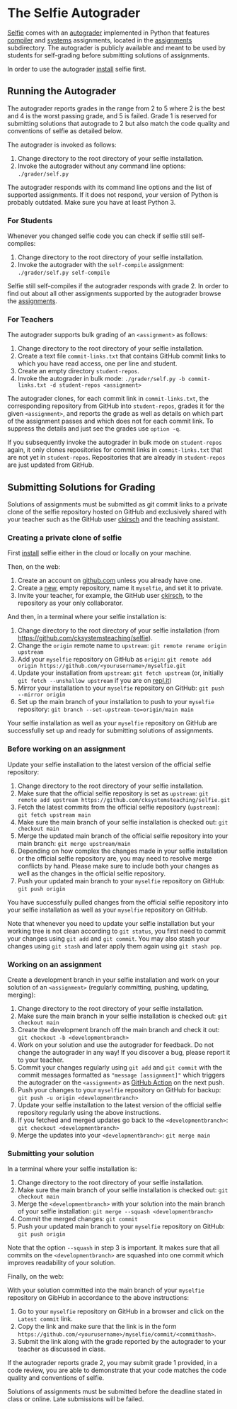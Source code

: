 # The Selfie Autograder

[Selfie](http://selfie.cs.uni-salzburg.at) comes with an [autograder](self.py) implemented in Python that features [compiler](../assignments/compiler-assignments.md) and [systems](../assignments/systems-assignments.md) assignments, located in the [assignments](assignments) subdirectory. The autograder is publicly available and meant to be used by students for self-grading before submitting solutions of assignments.

In order to use the autograder [install](../README.md) selfie first.

## Running the Autograder

The autograder reports grades in the range from 2 to 5 where 2 is the best and 4 is the worst passing grade, and 5 is failed. Grade 1 is reserved for submitting solutions that autograde to 2 but also match the code quality and conventions of selfie as detailed below.

The autograder is invoked as follows:

1. Change directory to the root directory of your selfie installation.
2. Invoke the autograder without any command line options: `./grader/self.py`

The autograder responds with its command line options and the list of supported assignments. If it does not respond, your version of Python is probably outdated. Make sure you have at least Python 3.

### For Students

Whenever you changed selfie code you can check if selfie still self-compiles:

1. Change directory to the root directory of your selfie installation.
2. Invoke the autograder with the `self-compile` assignment: `./grader/self.py self-compile`

Selfie still self-compiles if the autograder responds with grade 2. In order to find out about all other assignments supported by the autograder browse the [assignments](assignments).

### For Teachers

The autograder supports bulk grading of an `<assignment>` as follows:

1. Change directory to the root directory of your selfie installation.
2. Create a text file `commit-links.txt` that contains GitHub commit links to which you have read access, one per line and student.
3. Create an empty directory `student-repos`.
4. Invoke the autograder in bulk mode: `./grader/self.py -b commit-links.txt -d student-repos <assignment>`

The autograder clones, for each commit link in `commit-links.txt`, the corresponding repository from GitHub into `student-repos`, grades it for the given `<assignment>`, and reports the grade as well as details on which part of the assignment passes and which does not for each commit link. To suppress the details and just see the grades use `option -q`.

If you subsequently invoke the autograder in bulk mode on `student-repos` again, it only clones repositories for commit links in `commit-links.txt` that are not yet in `student-repos`. Repositories that are already in `student-repos` are just updated from GitHub.

## Submitting Solutions for Grading

Solutions of assignments must be submitted as git commit links to a private clone of the selfie repository hosted on GitHub and exclusively shared with your teacher such as the GitHub user [ckirsch](https://github.com/ckirsch) and the teaching assistant.

### Creating a private clone of selfie

First [install](../README.md) selfie either in the cloud or locally on your machine.

Then, on the web:

1. Create an account on [github.com](https://github.com) unless you already have one.
2. Create a [new](https://github.com/new), empty repository, name it `myselfie`, and set it to private.
3. Invite your teacher, for example, the GitHub user [ckirsch](https://github.com/ckirsch), to the repository as your only collaborator.

And then, in a terminal where your selfie installation is:

1. Change directory to the root directory of your selfie installation (from https://github.com/cksystemsteaching/selfie).
2. Change the `origin` remote name to `upstream`: `git remote rename origin upstream`
3. Add your `myselfie` repository on GitHub as `origin`: `git remote add origin https://github.com/<yourusername>/myselfie.git`
4. Update your installation from `upstream`: `git fetch upstream` (or, initially `git fetch --unshallow upstream` if you are on [repl.it](https://repl.it))
5. Mirror your installation to your `myselfie` repository on GitHub: `git push --mirror origin`
6. Set up the main branch of your installation to push to your `myselfie` repository: `git branch --set-upstream-to=origin/main main`

Your selfie installation as well as your `myselfie` repository on GitHub are successfully set up and ready for submitting solutions of assignments.

### Before working on an assignment

Update your selfie installation to the latest version of the official selfie repository:

1. Change directory to the root directory of your selfie installation.
2. Make sure that the official selfie repository is set as `upstream`: `git remote add upstream https://github.com/cksystemsteaching/selfie.git`
3. Fetch the latest commits from the official selfie repository (`upstream`): `git fetch upstream main`
4. Make sure the main branch of your selfie installation is checked out: `git checkout main`
5. Merge the updated main branch of the official selfie repository into your main branch: `git merge upstream/main`
6. Depending on how complex the changes made in your selfie installation or the official selfie repository are, you may need to resolve merge conflicts by hand. Please make sure to include both your changes as well as the changes in the official selfie repository.
7. Push your updated main branch to your `myselfie` repository on GitHub: `git push origin`

You have successfully pulled changes from the official selfie repository into your selfie installation as well as your `myselfie` repository on GitHub.

Note that whenever you need to update your selfie installation but your working tree is not clean according to `git status`, you first need to commit your changes using `git add` and `git commit`. You may also stash your changes using `git stash` and later apply them again using `git stash pop`.

### Working on an assignment

Create a development branch in your selfie installation and work on your solution of an `<assignment>` (regularly committing, pushing, updating, merging):

1. Change directory to the root directory of your selfie installation.
2. Make sure the main branch in your selfie installation is checked out: `git checkout main`
3. Create the development branch off the main branch and check it out: `git checkout -b <developmentbranch>`
4. Work on your solution and use the autograder for feedback. Do not change the autograder in any way! If you discover a bug, please report it to your teacher.
5. Commit your changes regularly using `git add` and `git commit` with the commit messages formatted as `"message [assignment]"` which triggers the autograder on the `<assignment>` as [GitHub Action](https://github.com/cksystemsteaching/selfie/actions) on the next push.
6. Push your changes to your `myselfie` repository on GitHub for backup: `git push -u origin <developmentbranch>`
7. Update your selfie installation to the latest version of the official selfie repository regularly using the above instructions.
8. If you fetched and merged updates go back to the `<developmentbranch>`: `git checkout <developmentbranch>`
9. Merge the updates into your `<developmentbranch>`: `git merge main`

### Submitting your solution

In a terminal where your selfie installation is:

1. Change directory to the root directory of your selfie installation.
2. Make sure the main branch of your selfie installation is checked out: `git checkout main`
3. Merge the `<developmentbranch>` with your solution into the main branch of your selfie installation: `git merge --squash <developmentbranch>`
4. Commit the merged changes: `git commit`
5. Push your updated main branch to your `myselfie` repository on GitHub: `git push origin`

Note that the option `--squash` in step 3 is important. It makes sure that all commits on the `<developmentbranch>` are squashed into one commit which improves readability of your solution.

Finally, on the web:

With your solution committed into the main branch of your `myselfie` repository on GibHub in accordance to the above instructions:

1. Go to your `myselfie` repository on GitHub in a browser and click on the `Latest commit` link.
2. Copy the link and make sure that the link is in the form `https://github.com/<yourusername>/myselfie/commit/<commithash>`.
3. Submit the link along with the grade reported by the autograder to your teacher as discussed in class.

If the autograder reports grade 2, you may submit grade 1 provided, in a code review, you are able to demonstrate that your code matches the code quality and conventions of selfie.

Solutions of assignments must be submitted before the deadline stated in class or online. Late submissions will be failed.